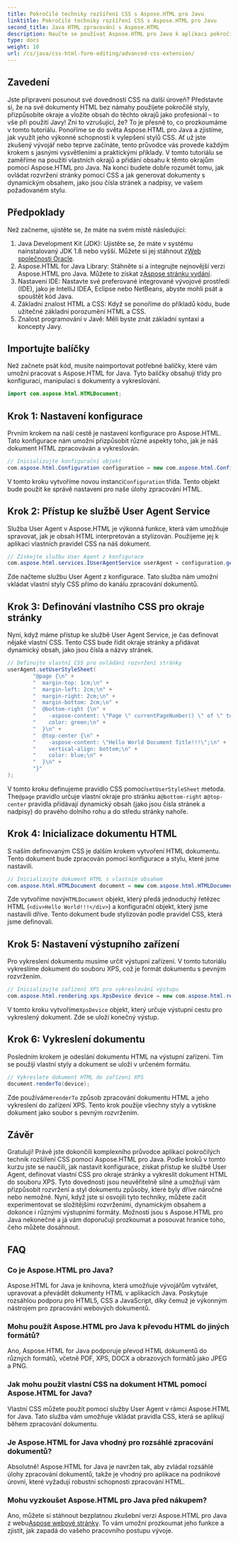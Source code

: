 ```yaml
---
title: Pokročilé techniky rozšíření CSS s Aspose.HTML pro Javu
linktitle: Pokročilé techniky rozšíření CSS s Aspose.HTML pro Javu
second_title: Java HTML zpracování s Aspose.HTML
description: Naučte se používat Aspose.HTML pro Java k aplikaci pokročilých technik CSS, včetně vlastních okrajů stránek a dynamického obsahu. Podrobný praktický návod pro vývojáře.
type: docs
weight: 10
url: /cs/java/css-html-form-editing/advanced-css-extension/
---
```

## Zavedení
Jste připraveni posunout své dovednosti CSS na další úroveň? Představte si, že na své dokumenty HTML bez námahy použijete pokročilé styly, přizpůsobíte okraje a vložíte obsah do těchto okrajů jako profesionál – to vše při použití Javy! Zní to vzrušující, že? To je přesně to, co prozkoumáme v tomto tutoriálu. Ponoříme se do světa Aspose.HTML pro Java a zjistíme, jak využít jeho výkonné schopnosti k vylepšení stylů CSS. Ať už jste zkušený vývojář nebo teprve začínáte, tento průvodce vás provede každým krokem s jasnými vysvětleními a praktickými příklady.
V tomto tutoriálu se zaměříme na použití vlastních okrajů a přidání obsahu k těmto okrajům pomocí Aspose.HTML pro Java. Na konci budete dobře rozumět tomu, jak ovládat rozvržení stránky pomocí CSS a jak generovat dokumenty s dynamickým obsahem, jako jsou čísla stránek a nadpisy, ve vašem požadovaném stylu.
## Předpoklady
Než začneme, ujistěte se, že máte na svém místě následující:
1. Java Development Kit (JDK): Ujistěte se, že máte v systému nainstalovaný JDK 1.8 nebo vyšší. Můžete si jej stáhnout z[Web společnosti Oracle](https://www.oracle.com/java/technologies/javase-jdk11-downloads.html).
2.  Aspose.HTML for Java Library: Stáhněte si a integrujte nejnovější verzi Aspose.HTML pro Java. Můžete to získat z[Aspose stránku vydání](https://releases.aspose.com/html/java/).
3. Nastavení IDE: Nastavte své preferované integrované vývojové prostředí (IDE), jako je IntelliJ IDEA, Eclipse nebo NetBeans, abyste mohli psát a spouštět kód Java.
4. Základní znalost HTML a CSS: Když se ponoříme do příkladů kódu, bude užitečné základní porozumění HTML a CSS.
5. Znalost programování v Javě: Měli byste znát základní syntaxi a koncepty Javy.
## Importujte balíčky
Než začnete psát kód, musíte naimportovat potřebné balíčky, které vám umožní pracovat s Aspose.HTML for Java. Tyto balíčky obsahují třídy pro konfiguraci, manipulaci s dokumenty a vykreslování.
```java
import com.aspose.html.HTMLDocument;
```
## Krok 1: Nastavení konfigurace
Prvním krokem na naší cestě je nastavení konfigurace pro Aspose.HTML. Tato konfigurace nám umožní přizpůsobit různé aspekty toho, jak je náš dokument HTML zpracováván a vykreslován.
```java
// Inicializujte konfigurační objekt
com.aspose.html.Configuration configuration = new com.aspose.html.Configuration();
```
 V tomto kroku vytvoříme novou instanci`Configuration` třída. Tento objekt bude použit ke správě nastavení pro naše úlohy zpracování HTML.
## Krok 2: Přístup ke službě User Agent Service
Služba User Agent v Aspose.HTML je výkonná funkce, která vám umožňuje spravovat, jak je obsah HTML interpretován a stylizován. Použijeme jej k aplikaci vlastních pravidel CSS na náš dokument.
```java
// Získejte službu User Agent z konfigurace
com.aspose.html.services.IUserAgentService userAgent = configuration.getService(com.aspose.html.services.IUserAgentService.class);
```
Zde načteme službu User Agent z konfigurace. Tato služba nám umožní vkládat vlastní styly CSS přímo do kanálu zpracování dokumentů.
## Krok 3: Definování vlastního CSS pro okraje stránky
Nyní, když máme přístup ke službě User Agent Service, je čas definovat nějaké vlastní CSS. Tento CSS bude řídit okraje stránky a přidávat dynamický obsah, jako jsou čísla a názvy stránek.
```java
// Definujte vlastní CSS pro ovládání rozvržení stránky
userAgent.setUserStyleSheet(
        "@page {\n" +
        "  margin-top: 1cm;\n" +
        "  margin-left: 2cm;\n" +
        "  margin-right: 2cm;\n" +
        "  margin-bottom: 2cm;\n" +
        "  @bottom-right {\n" +
        "    -aspose-content: \"Page \" currentPageNumber() \" of \" totalPagesNumber();\n" +
        "    color: green;\n" +
        "  }\n" +
        "  @top-center {\n" +
        "    -aspose-content: \"Hello World Document Title!!!\";\n" +
        "    vertical-align: bottom;\n" +
        "    color: blue;\n" +
        "  }\n" +
        "}"
);
```
 V tomto kroku definujeme pravidlo CSS pomocí`setUserStyleSheet` metoda. The`@page` pravidlo určuje vlastní okraje pro stránku a`@bottom-right` a`@top-center` pravidla přidávají dynamický obsah (jako jsou čísla stránek a nadpisy) do pravého dolního rohu a do středu stránky nahoře.
## Krok 4: Inicializace dokumentu HTML
S naším definovaným CSS je dalším krokem vytvoření HTML dokumentu. Tento dokument bude zpracován pomocí konfigurace a stylu, které jsme nastavili.
```java
// Inicializujte dokument HTML s vlastním obsahem
com.aspose.html.HTMLDocument document = new com.aspose.html.HTMLDocument("<div>Hello World!!!</div>", ".", configuration);
```
 Zde vytvoříme nový`HTMLDocument` objekt, který předá jednoduchý řetězec HTML (`<div>Hello World!!!</div>`) a konfigurační objekt, který jsme nastavili dříve. Tento dokument bude stylizován podle pravidel CSS, která jsme definovali.
## Krok 5: Nastavení výstupního zařízení
Pro vykreslení dokumentu musíme určit výstupní zařízení. V tomto tutoriálu vykreslíme dokument do souboru XPS, což je formát dokumentu s pevným rozvržením.
```java
// Inicializujte zařízení XPS pro vykreslování výstupu
com.aspose.html.rendering.xps.XpsDevice device = new com.aspose.html.rendering.xps.XpsDevice("output/output.xps");
```
 V tomto kroku vytvoříme`XpsDevice` objekt, který určuje výstupní cestu pro vykreslený dokument. Zde se uloží konečný výstup.
## Krok 6: Vykreslení dokumentu
Posledním krokem je odeslání dokumentu HTML na výstupní zařízení. Tím se použijí vlastní styly a dokument se uloží v určeném formátu.
```java
// Vykreslete dokument HTML do zařízení XPS
document.renderTo(device);
```
 Zde používáme`renderTo` způsob zpracování dokumentu HTML a jeho vykreslení do zařízení XPS. Tento krok použije všechny styly a vytiskne dokument jako soubor s pevným rozvržením.
## Závěr
Gratuluji! Právě jste dokončili komplexního průvodce aplikací pokročilých technik rozšíření CSS pomocí Aspose.HTML pro Java. Podle kroků v tomto kurzu jste se naučili, jak nastavit konfigurace, získat přístup ke službě User Agent, definovat vlastní CSS pro okraje stránky a vykreslit dokument HTML do souboru XPS. Tyto dovednosti jsou neuvěřitelně silné a umožňují vám přizpůsobit rozvržení a styl dokumentu způsoby, které byly dříve náročné nebo nemožné. 
Nyní, když jste si osvojili tyto techniky, můžete začít experimentovat se složitějšími rozvrženími, dynamickým obsahem a dokonce i různými výstupními formáty. Možnosti jsou s Aspose.HTML pro Java nekonečné a já vám doporučuji prozkoumat a posouvat hranice toho, čeho můžete dosáhnout.
## FAQ
### Co je Aspose.HTML pro Java?
Aspose.HTML for Java je knihovna, která umožňuje vývojářům vytvářet, upravovat a převádět dokumenty HTML v aplikacích Java. Poskytuje rozsáhlou podporu pro HTML5, CSS a JavaScript, díky čemuž je výkonným nástrojem pro zpracování webových dokumentů.
### Mohu použít Aspose.HTML pro Java k převodu HTML do jiných formátů?
Ano, Aspose.HTML for Java podporuje převod HTML dokumentů do různých formátů, včetně PDF, XPS, DOCX a obrazových formátů jako JPEG a PNG.
### Jak mohu použít vlastní CSS na dokument HTML pomocí Aspose.HTML for Java?
Vlastní CSS můžete použít pomocí služby User Agent v rámci Aspose.HTML for Java. Tato služba vám umožňuje vkládat pravidla CSS, která se aplikují během zpracování dokumentu.
### Je Aspose.HTML for Java vhodný pro rozsáhlé zpracování dokumentů?
Absolutně! Aspose.HTML for Java je navržen tak, aby zvládal rozsáhlé úlohy zpracování dokumentů, takže je vhodný pro aplikace na podnikové úrovni, které vyžadují robustní schopnosti zpracování HTML.
### Mohu vyzkoušet Aspose.HTML pro Java před nákupem?
Ano, můžete si stáhnout bezplatnou zkušební verzi Aspose.HTML pro Java z webu[Aspose webové stránky](https://releases.aspose.com/html/java/). To vám umožní prozkoumat jeho funkce a zjistit, jak zapadá do vašeho pracovního postupu vývoje.